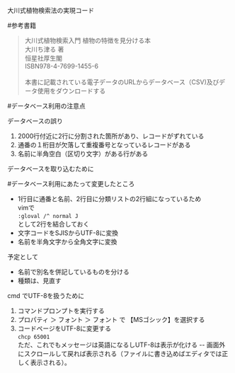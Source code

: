 大川式植物検索法の実現コード

#参考書籍

> 大川式植物検索入門 植物の特徴を見分ける本<br/>
> 大川ち津る 著<br/>
> 恒星社厚生閣<br/>
> ISBN978-4-7699-1455-6<br/><br/>
> 本書に記載されている電子データのURLからデータベース（CSV)及びデータ使用をダウンロードする

#データベース利用の注意点

データベースの誤り

1. 2000行付近に2行に分割された箇所があり、レコードがずれている
1. 通番の１桁目が欠落して重複番号となっているレコードがある
1. 名前に半角空白（区切り文字）がある行がある

データベースを取り込むために

#データベース利用にあたって変更したところ

* 1行目に通番と名前、2行目に分類リストの2行組になっているため<br/>
 vimで<br/>
 `:gloval /^ normal J`<br/>
 として2行を結合しておく
* 文字コードをSJISからUTF-8に変換
* 名前を半角文字から全角文字に変換

予定として

* 名前で別名を併記しているものを分ける
* 種類は、見直す

cmd でUTF-8を扱うために

1. コマンドプロンプトを実行する
1. プロパティ ＞ フォント ＞ フォント で 【MSゴシック】を選択する
1. コードページをUTF-8に変更する<br/>
    `chcp 65001`<br/>
  ただ、これでもメッセージは英語になるしUTF-8は表示が化ける -- 画面外にスクロールして戻れば表示される（ファイルに書き込めばエディタでは正しく表示される）。
